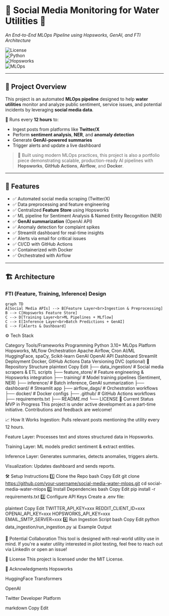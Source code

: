 # 🚰 Social Media Monitoring for Water Utilities 🌊  
*An End-to-End MLOps Pipeline using Hopsworks, GenAI, and FTI Architecture*

![License](https://img.shields.io/badge/Status-MVP%20In%20Progress-blue)  
![Python](https://img.shields.io/badge/Python-3.10+-blue.svg)  
![Hopsworks](https://img.shields.io/badge/Powered_by-Hopsworks-green)  
![MLOps](https://img.shields.io/badge/MLOps-End_to_End-orange)

---

## 📖 Project Overview
This project is an automated **MLOps pipeline** designed to help **water utilities** monitor and analyze public sentiment, service issues, and potential incidents by leveraging **social media data**.

🔹 Runs every **12 hours** to:
- Ingest posts from platforms like **Twitter/X**
- Perform **sentiment analysis**, **NER**, and **anomaly detection**
- Generate **GenAI-powered summaries**
- Trigger alerts and update a live dashboard

> 🎯 Built using modern MLOps practices, this project is also a portfolio piece demonstrating scalable, production-ready AI pipelines with **Hopsworks**, **GitHub Actions**, **Airflow**, and **Docker**.

---

## 🚀 Features
- ✅ Automated social media scraping (Twitter/X)
- ✅ Data preprocessing and feature engineering
- ✅ Centralized **Feature Store** using Hopsworks
- ✅ ML pipeline for Sentiment Analysis & Named Entity Recognition (NER)
- ✅ **GenAI summarization** (OpenAI API)
- ✅ Anomaly detection for complaint spikes
- ✅ Streamlit dashboard for real-time insights
- ✅ Alerts via email for critical issues
- ✅ CI/CD with GitHub Actions
- ✅ Containerized with Docker
- ✅ Orchestrated with Airflow

---

## 🏗️ Architecture

### FTI (Feature, Training, Inference) Design
```mermaid
graph TD
A[Social Media APIs] --> B[Feature Layer<br>Ingestion & Preprocessing]
B --> C[Hopsworks Feature Store]
C --> D[Training Layer<br>ML Pipelines + MLflow]
C --> E[Inference Layer<br>Batch Predictions + GenAI]
E --> F[Alerts & Dashboard]
```



⚙️ Tech Stack

Category	Tools/Frameworks
Programming	Python 3.10+
MLOps Platform	Hopsworks, MLflow
Orchestration	Apache Airflow, Cron
AI/ML	HuggingFace, spaCy, Scikit-learn
GenAI	OpenAI API
Dashboard	Streamlit
Deployment	Docker, GitHub Actions
Data Versioning	DVC (optional)
📂 Repository Structure
plaintext
Copy
Edit
├── data_ingestion/        # Social media scrapers & ETL scripts
├── feature_store/         # Feature engineering & Hopsworks integration
├── training/              # Model training pipelines (Sentiment, NER)
├── inference/             # Batch inference, GenAI summarization
├── dashboard/             # Streamlit app
├── airflow_dags/          # Orchestration workflows
├── docker/                # Docker configs
├── .github/               # GitHub Actions workflows
├── requirements.txt
├── README.md
└── LICENSE
🚧 Current Status
MVP in Progress
This project is under active development as a part-time initiative. Contributions and feedback are welcome!

📈 How It Works
Ingestion: Pulls relevant posts mentioning the utility every 12 hours.

Feature Layer: Processes text and stores structured data in Hopsworks.

Training Layer: ML models predict sentiment & extract entities.

Inference Layer: Generates summaries, detects anomalies, triggers alerts.

Visualization: Updates dashboard and sends reports.

🛠️ Setup Instructions
1️⃣ Clone the Repo
bash
Copy
Edit
git clone https://github.com/your-username/social-media-water-mlops.git
cd social-media-water-mlops
2️⃣ Install Dependencies
bash
Copy
Edit
pip install -r requirements.txt
3️⃣ Configure API Keys
Create a .env file:

plaintext
Copy
Edit
TWITTER_API_KEY=xxx
REDDIT_CLIENT_ID=xxx
OPENAI_API_KEY=xxx
HOPSWORKS_API_KEY=xxx
EMAIL_SMTP_SERVER=xxx
4️⃣ Run Ingestion Script
bash
Copy
Edit
python data_ingestion/run_ingestion.py
📊 Example Output

🤝 Potential Collaboration
This tool is designed with real-world utility use in mind. If you're a water utility interested in pilot testing, feel free to reach out via LinkedIn or open an issue!

📝 License
This project is licensed under the MIT License.

🙌 Acknowledgments
Hopsworks

HuggingFace Transformers

OpenAI

Twitter Developer Platform

markdown
Copy
Edit

